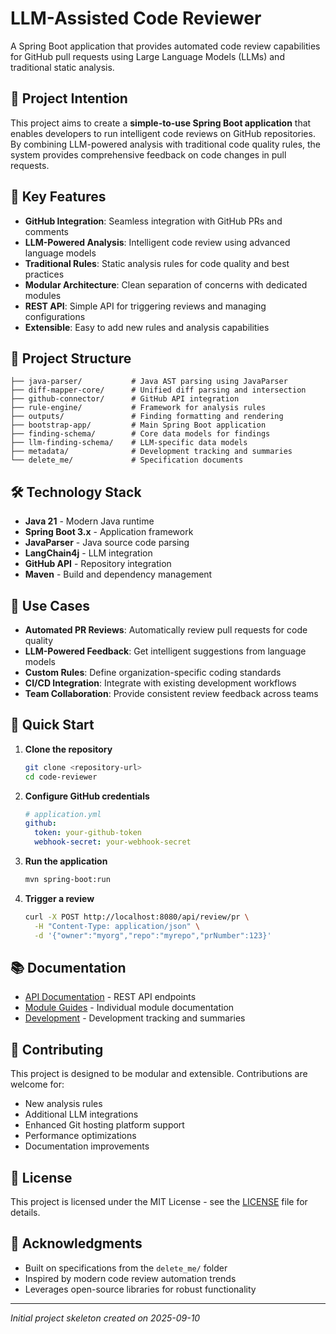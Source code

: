 # LLM-Assisted Code Reviewer

A Spring Boot application that provides automated code review capabilities for GitHub pull requests using Large Language Models (LLMs) and traditional static analysis.

## 🎯 Project Intention

This project aims to create a **simple-to-use Spring Boot application** that enables developers to run intelligent code reviews on GitHub repositories. By combining LLM-powered analysis with traditional code quality rules, the system provides comprehensive feedback on code changes in pull requests.

## 🚀 Key Features

- **GitHub Integration**: Seamless integration with GitHub PRs and comments
- **LLM-Powered Analysis**: Intelligent code review using advanced language models
- **Traditional Rules**: Static analysis rules for code quality and best practices
- **Modular Architecture**: Clean separation of concerns with dedicated modules
- **REST API**: Simple API for triggering reviews and managing configurations
- **Extensible**: Easy to add new rules and analysis capabilities

## 📁 Project Structure

```
├── java-parser/           # Java AST parsing using JavaParser
├── diff-mapper-core/      # Unified diff parsing and intersection
├── github-connector/      # GitHub API integration
├── rule-engine/           # Framework for analysis rules
├── outputs/               # Finding formatting and rendering
├── bootstrap-app/         # Main Spring Boot application
├── finding-schema/        # Core data models for findings
├── llm-finding-schema/    # LLM-specific data models
├── metadata/              # Development tracking and summaries
└── delete_me/             # Specification documents
```

## 🛠️ Technology Stack

- **Java 21** - Modern Java runtime
- **Spring Boot 3.x** - Application framework
- **JavaParser** - Java source code parsing
- **LangChain4j** - LLM integration
- **GitHub API** - Repository integration
- **Maven** - Build and dependency management

## 🎯 Use Cases

- **Automated PR Reviews**: Automatically review pull requests for code quality
- **LLM-Powered Feedback**: Get intelligent suggestions from language models
- **Custom Rules**: Define organization-specific coding standards
- **CI/CD Integration**: Integrate with existing development workflows
- **Team Collaboration**: Provide consistent review feedback across teams

## 🚀 Quick Start

1. **Clone the repository**
   ```bash
   git clone <repository-url>
   cd code-reviewer
   ```

2. **Configure GitHub credentials**
   ```yaml
   # application.yml
   github:
     token: your-github-token
     webhook-secret: your-webhook-secret
   ```

3. **Run the application**
   ```bash
   mvn spring-boot:run
   ```

4. **Trigger a review**
   ```bash
   curl -X POST http://localhost:8080/api/review/pr \
     -H "Content-Type: application/json" \
     -d '{"owner":"myorg","repo":"myrepo","prNumber":123}'
   ```

## 📚 Documentation

- [API Documentation](./bootstrap-app/README.md) - REST API endpoints
- [Module Guides](./java-parser/README.md) - Individual module documentation
- [Development](./metadata/) - Development tracking and summaries

## 🤝 Contributing

This project is designed to be modular and extensible. Contributions are welcome for:

- New analysis rules
- Additional LLM integrations
- Enhanced Git hosting platform support
- Performance optimizations
- Documentation improvements

## 📄 License

This project is licensed under the MIT License - see the [LICENSE](LICENSE) file for details.

## 🙏 Acknowledgments

- Built on specifications from the `delete_me/` folder
- Inspired by modern code review automation trends
- Leverages open-source libraries for robust functionality

---

*Initial project skeleton created on 2025-09-10*
